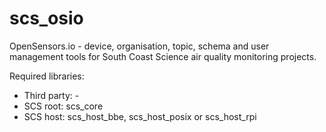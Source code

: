 # scs_osio
OpenSensors.io - device, organisation, topic, schema and user management tools for South Coast Science  air quality
monitoring projects.

Required libraries: 

* Third party: -
* SCS root: scs_core
* SCS host: scs_host_bbe, scs_host_posix or scs_host_rpi
